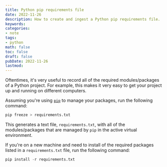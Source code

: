 ```yaml
---
title: Python pip requirements file
date: 2022-11-26
description: How to create and ingest a Python pip requirements file.
keywords:
categories:
- note
tags:
- python
math: false
toc: false
draft: false
pubDate: 2022-11-26
lastmod:
---
```


Oftentimes, it's very useful to record all of the required modules/packages of a Python project. For example, this makes it very easy to get your project up and running on different computers. 

Assuming you're using [`pip`](https://pypi.org/project/pip/) to manage your packages, run the following command:

```python
pip freeze > requirements.txt
```

This generates a text file, `requirements.txt`, with all of the modules/packages that are managed by `pip` in the active virtual environment.

If you're on a new machine and need to install of the required packages listed in a `requirements.txt` file, run the following command:

```python
pip install -r requirements.txt
```
